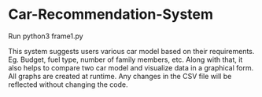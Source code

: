 # Car-Recommendation-System
Run  python3 frame1.py

This system suggests users various car model based on their requirements. Eg. Budget, fuel type, number of family members, etc. Along with that, it also helps to compare two car model and visualize data in a graphical form.
All graphs are created at runtime. Any changes in the CSV file will be reflected without changing the code.
